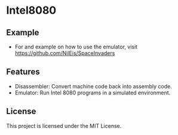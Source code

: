 # Intel8080
## Example
- For and example on how to use the emulator, visit https://github.com/NilEis/SpaceInvaders

## Features
- Disassembler: Convert machine code back into assembly code.
- Emulator: Run Intel 8080 programs in a simulated environment.

## License
This project is licensed under the MIT License.
